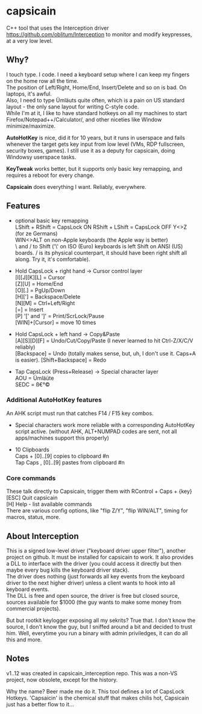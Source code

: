 # capsicain

C++ tool that uses the Interception driver https://github.com/oblitum/Interception to monitor and modify keypresses, at a very low level.

## Why?

I touch type. I code. I need a keyboard setup where I can keep my fingers on the home row all the time.  
The position of Left/Right, Home/End, Insert/Delete and so on is bad. On laptops, it's awful.  
Also, I need to type Ümläuts quite often, which is a pain on US standard layout - the only sane layout for writing C-style code.  
While I'm at it, I like to have standard hotkeys on all my machines to start Firefox/Notepad++/Calculator/, and other niceties like Window minimize/maximize.

**AutoHotKey** is nice, did it for 10 years, but it runs in userspace and fails whenever the target gets key input from low level (VMs, RDP fullscreen, security boxes, games). I still use it as a deputy for capsicain, doing Windowsy userspace tasks.  

**KeyTweak** works better, but it supports only basic key remapping, and requires a reboot for every change.  

**Capsicain** does everything I want. Reliably, everywhere.  

## Features

- optional basic key remapping   
    LShift + RShift = CapsLock ON
    RShift + LShift = CapsLock OFF
    Y<>Z (for ze Germans)  
    WIN<>ALT on non-Apple keyboards (the Apple way is better)  
    \ and / to Shift ('\\' on ISO (Euro) keyboards is left Shift on ANSI (US) boards. / is its physical counterpart, it should have been right shift all along. Try it, it's comfortable).    
    
- Hold CapsLock + right hand -> Cursor control layer  
    [I][J][K][L] = Cursor  
    [Z][U] = Home/End   
    [O][.] = PgUp/Down    
    [H]['] = Backspace/Delete  
    [N][M] = Ctrl+Left/Right  
    [=] = Insert  
    [P] '[' and ']' = Print/ScrLock/Pause  
    [WIN]+[Cursor] = move 10 times  
    
- Hold CapsLock + left hand -> Copy&Paste  
    [A][S][D][F] = Undo/Cut/Copy/Paste (I never learned to hit Ctrl-Z/X/C/V reliably)  
    [Backspace] = Undo  (totally makes sense, but, uh, I don't use it. Caps+A is easier).
    [Shift+Backspace] = Redo 
    
- Tap CapsLock (Press+Release) -> Special character layer  
    AOU = Ümläüte  
    SEDC = ß€°©  
    
### Additional AutoHotKey features
An AHK script must run that catches F14 / F15 key combos.

- Special characters work more reliable with a corresponding AutoHotKey script active. (without AHK, ALT+NUMPAD codes are sent, not all apps/machines support this properly)  

- 10 Clipboards   
    Caps + [0]..[9] copies to clipboard #n   
    Tap Caps , [0]..[9] pastes from clipboard #n  
  
### Core commands
These talk directly to Capsicain, trigger them with RControl + Caps + {key}  
    [ESC] Quit capsicain  
    [H] Help - list available commands  
There are various config options, like "flip Z/Y", "flip WIN/ALT", timing for macros, status, more.

## About Interception  
This is a signed low-level driver ("keyboard driver upper filter"), another project on github. It must be installed for capsicain to work. It also provides a DLL to interface with the driver (you could access it directly but then maybe every bug kills the keyboard driver stack).  
The driver does nothing (just forwards all key events from the keyboard driver to the next higher driver) unless a client wants to hook into all keyboard events.    
The DLL is free and open source, the driver is free but closed source, sources available for $1000 (the guy wants to make some money from commercial projects).  

But but rootkit keylogger exposing all my sekrits? True that. I don't know the source, I don't know the guy, but I sniffed around a bit and decided to trust him. Well, everytime you run a binary with admin priviledges, it can do all this and more.  

## Notes
v1..12 was created in capsicain_interception repo. This was a non-VS project, now obsolete, except for the history.

Why the name? Beer made me do it. This tool defines a lot of CapsLock Hotkeys. 'Capsaicin' is the chemical stuff that makes chilis hot, Capsicain just has a better flow to it...
